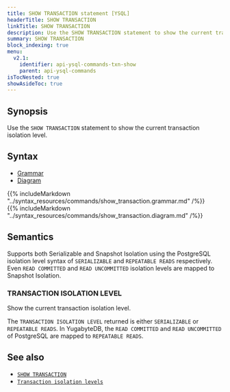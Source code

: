 ```yaml
---
title: SHOW TRANSACTION statement [YSQL]
headerTitle: SHOW TRANSACTION
linkTitle: SHOW TRANSACTION
description: Use the SHOW TRANSACTION statement to show the current transaction isolation level.
summary: SHOW TRANSACTION
block_indexing: true
menu:
  v2.1:
    identifier: api-ysql-commands-txn-show
    parent: api-ysql-commands
isTocNested: true
showAsideToc: true
---
```


## Synopsis

Use the `SHOW TRANSACTION` statement to show the current transaction isolation level.

## Syntax

<ul class="nav nav-tabs nav-tabs-yb">
  <li >
    <a href="#grammar" class="nav-link active" id="grammar-tab" data-toggle="tab" role="tab" aria-controls="grammar" aria-selected="true">
      <i class="fas fa-file-alt" aria-hidden="true"></i>
      Grammar
    </a>
  </li>
  <li>
    <a href="#diagram" class="nav-link" id="diagram-tab" data-toggle="tab" role="tab" aria-controls="diagram" aria-selected="false">
      <i class="fas fa-project-diagram" aria-hidden="true"></i>
      Diagram
    </a>
  </li>
</ul>

<div class="tab-content">
  <div id="grammar" class="tab-pane fade show active" role="tabpanel" aria-labelledby="grammar-tab">
    {{% includeMarkdown "../syntax_resources/commands/show_transaction.grammar.md" /%}}
  </div>
  <div id="diagram" class="tab-pane fade" role="tabpanel" aria-labelledby="diagram-tab">
    {{% includeMarkdown "../syntax_resources/commands/show_transaction.diagram.md" /%}}
  </div>
</div>

## Semantics

Supports both Serializable and Snapshot Isolation using the PostgreSQL isolation level syntax of `SERIALIZABLE` and `REPEATABLE READS` respectively. Even `READ COMMITTED` and `READ UNCOMMITTED` isolation levels are mapped to Snapshot Isolation.

### TRANSACTION ISOLATION LEVEL

Show the current transaction isolation level.

The `TRANSACTION ISOLATION LEVEL` returned is either `SERIALIZABLE` or `REPEATABLE READS`. In YugabyteDB, the `READ COMMITTED` and `READ UNCOMMITTED` of PostgreSQL are mapped to `REPEATABLE READS`.

## See also

- [`SHOW TRANSACTION`](../txn_show)
- [`Transaction isolation levels`](../../../../architecture/transactions/isolation-levels)
